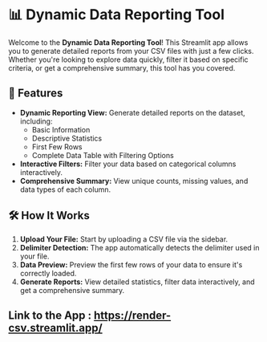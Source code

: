 # 📊 Dynamic Data Reporting Tool

Welcome to the **Dynamic Data Reporting Tool**! This Streamlit app allows you to generate detailed reports from your CSV files with just a few clicks. Whether you're looking to explore data quickly, filter it based on specific criteria, or get a comprehensive summary, this tool has you covered.

## 🚀 Features

- **Dynamic Reporting View:** Generate detailed reports on the dataset, including:
  - Basic Information
  - Descriptive Statistics
  - First Few Rows
  - Complete Data Table with Filtering Options
- **Interactive Filters:** Filter your data based on categorical columns interactively.
- **Comprehensive Summary:** View unique counts, missing values, and data types of each column.

## 🛠️ How It Works

1. **Upload Your File:** Start by uploading a CSV file via the sidebar.
2. **Delimiter Detection:** The app automatically detects the delimiter used in your file.
3. **Data Preview:** Preview the first few rows of your data to ensure it's correctly loaded.
4. **Generate Reports:** View detailed statistics, filter data interactively, and get a comprehensive summary.

## Link to the App : https://render-csv.streamlit.app/


